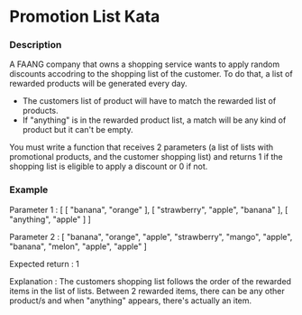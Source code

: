 # Promotion List Kata

### Description

A FAANG company that owns a shopping service wants to apply random discounts accodring to the shopping list of the customer. To do that, a list of rewarded products will be generated every day. 

* The customers list of product will have to match the rewarded list of products.
* If "anything" is in the rewarded product list, a match will be any kind of product but it can't be empty.

You must write a function that receives 2 parameters (a list of lists with promotional products, and the customer shopping list) and returns 1 if the shopping list is eligible to apply a discount or 0 if not.

### Example

Parameter 1 : [ [ "banana", "orange" ], [ "strawberry", "apple", "banana" ], [ "anything", "apple" ] ]

Parameter 2 : [ "banana", "orange", "apple", "strawberry", "mango", "apple", "banana", "melon", "apple", "apple" ]

Expected return : 1

Explanation : The customers shopping list follows the order of the rewarded items in the list of lists. Between 2 rewarded items, there can be any other product/s and when "anything" appears, there's actually an item.
